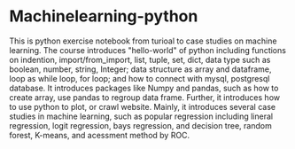 # Machinelearning-python
This is python exercise notebook from turioal to case studies on machine learning.
The course introduces "hello-world" of python including functions on indention, import/from_import, list, tuple, set, dict, data type such as boolean, number, string, Integer; data structure as array and dataframe, loop as while loop, for loop; and how to connect with mysql, postgresql database.
It introduces packages like Numpy and pandas, such as how to create array, use pandas to regroup data frame.
Further, it introduces how to use python to plot, or crawl website.
Mainly, it introduces several case studies in machine learning, such as popular regression including lineral regression, logit regression, bays regression, and decision tree, random forest, K-means, and acessment method by ROC. 


